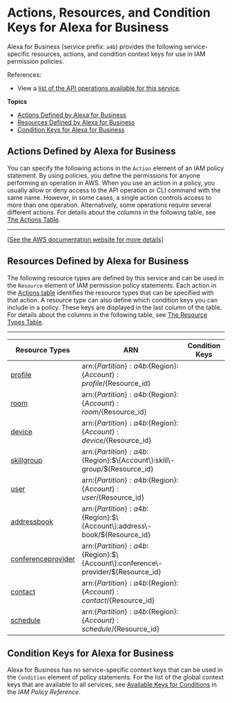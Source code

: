 # Actions, Resources, and Condition Keys for Alexa for Business<a name="list_alexaforbusiness"></a>

Alexa for Business \(service prefix: `a4b`\) provides the following service\-specific resources, actions, and condition context keys for use in IAM permission policies\.

References:
+ View a [list of the API operations available for this service](https://docs.aws.amazon.com/a4b/latest/APIReference/)\.

**Topics**
+ [Actions Defined by Alexa for Business](#alexaforbusiness-actions-as-permissions)
+ [Resources Defined by Alexa for Business](#alexaforbusiness-resources-for-iam-policies)
+ [Condition Keys for Alexa for Business](#alexaforbusiness-policy-keys)

## Actions Defined by Alexa for Business<a name="alexaforbusiness-actions-as-permissions"></a>

You can specify the following actions in the `Action` element of an IAM policy statement\. By using policies, you define the permissions for anyone performing an operation in AWS\. When you use an action in a policy, you usually allow or deny access to the API operation or CLI command with the same name\. However, in some cases, a single action controls access to more than one operation\. Alternatively, some operations require several different actions\. For details about the columns in the following table, see [The Actions Table](reference_policies_actions-resources-contextkeys.md#actions_table)\.


****  
[\[See the AWS documentation website for more details\]](http://docs.aws.amazon.com/IAM/latest/UserGuide/list_alexaforbusiness.html)

## Resources Defined by Alexa for Business<a name="alexaforbusiness-resources-for-iam-policies"></a>

The following resource types are defined by this service and can be used in the `Resource` element of IAM permission policy statements\. Each action in the [Actions table](#alexaforbusiness-actions-as-permissions) identifies the resource types that can be specified with that action\. A resource type can also define which condition keys you can include in a policy\. These keys are displayed in the last column of the table\. For details about the columns in the following table, see [The Resource Types Table](reference_policies_actions-resources-contextkeys.md#resources_table)\.


****  

| Resource Types | ARN | Condition Keys | 
| --- | --- | --- | 
|   [ profile ](https://docs.aws.amazon.com/a4b/latest/APIReference/API_Profile.html)  |  arn:$\{Partition\}:a4b:$\{Region\}:$\{Account\}:profile/$\{Resource\_id\}  |  | 
|   [ room ](https://docs.aws.amazon.com/a4b/latest/APIReference/API_Room.html)  |  arn:$\{Partition\}:a4b:$\{Region\}:$\{Account\}:room/$\{Resource\_id\}  |  | 
|   [ device ](https://docs.aws.amazon.com/a4b/latest/APIReference/API_Device.html)  |  arn:$\{Partition\}:a4b:$\{Region\}:$\{Account\}:device/$\{Resource\_id\}  |  | 
|   [ skillgroup ](https://docs.aws.amazon.com/a4b/latest/APIReference/API_SkillGroup.html)  |  arn:$\{Partition\}:a4b:$\{Region\}:$\{Account\}:skill\-group/$\{Resource\_id\}  |  | 
|   [ user ](https://docs.aws.amazon.com/a4b/latest/APIReference/API_UserData.html)  |  arn:$\{Partition\}:a4b:$\{Region\}:$\{Account\}:user/$\{Resource\_id\}  |  | 
|   [ addressbook ](https://docs.aws.amazon.com/a4b/latest/APIReference/API_AddressBook.html)  |  arn:$\{Partition\}:a4b:$\{Region\}:$\{Account\}:address\-book/$\{Resource\_id\}  |  | 
|   [ conferenceprovider ](https://docs.aws.amazon.com/a4b/latest/APIReference/API_ConferenceProvider.html)  |  arn:$\{Partition\}:a4b:$\{Region\}:$\{Account\}:conference\-provider/$\{Resource\_id\}  |  | 
|   [ contact ](https://docs.aws.amazon.com/a4b/latest/APIReference/API_Contact.html)  |  arn:$\{Partition\}:a4b:$\{Region\}:$\{Account\}:contact/$\{Resource\_id\}  |  | 
|   [ schedule ](https://docs.aws.amazon.com/a4b/latest/APIReference/API_BusinessReportSchedule.html)  |  arn:$\{Partition\}:a4b:$\{Region\}:$\{Account\}:schedule/$\{Resource\_id\}  |  | 

## Condition Keys for Alexa for Business<a name="alexaforbusiness-policy-keys"></a>

Alexa for Business has no service\-specific context keys that can be used in the `Condition` element of policy statements\. For the list of the global context keys that are available to all services, see [Available Keys for Conditions](reference_policies_condition-keys.html#AvailableKeys) in the *IAM Policy Reference*\.